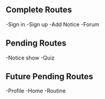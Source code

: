 
## Complete Routes
-Sign in
-Sign up
-Add Notice
-Forum


## Pending Routes
-Notice show
-Quiz


## Future Pending Routes
-Profile
-Home
-Routine